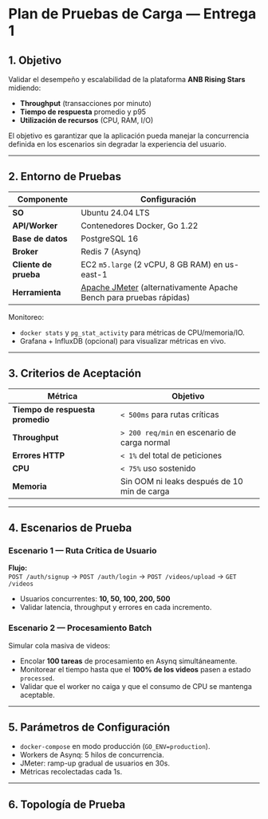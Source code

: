 # Plan de Pruebas de Carga — Entrega 1

## 1. Objetivo
Validar el desempeño y escalabilidad de la plataforma **ANB Rising Stars** midiendo:
- **Throughput** (transacciones por minuto)
- **Tiempo de respuesta** promedio y p95
- **Utilización de recursos** (CPU, RAM, I/O)

El objetivo es garantizar que la aplicación pueda manejar la concurrencia definida en los escenarios sin degradar la experiencia del usuario.

---

## 2. Entorno de Pruebas

| Componente        | Configuración |
|------------------|-------------|
| **SO**           | Ubuntu 24.04 LTS |
| **API/Worker**   | Contenedores Docker, Go 1.22 |
| **Base de datos**| PostgreSQL 16 |
| **Broker**       | Redis 7 (Asynq) |
| **Cliente de prueba** | EC2 `m5.large` (2 vCPU, 8 GB RAM) en us-east-1 |
| **Herramienta**  | [Apache JMeter](https://jmeter.apache.org/) (alternativamente Apache Bench para pruebas rápidas) |

Monitoreo:
- `docker stats` y `pg_stat_activity` para métricas de CPU/memoria/IO.
- Grafana + InfluxDB (opcional) para visualizar métricas en vivo.

---

## 3. Criterios de Aceptación

| Métrica | Objetivo |
|--------|-----------|
| **Tiempo de respuesta promedio** | `< 500ms` para rutas críticas |
| **Throughput** | `> 200 req/min` en escenario de carga normal |
| **Errores HTTP** | `< 1%` del total de peticiones |
| **CPU** | `< 75%` uso sostenido |
| **Memoria** | Sin OOM ni leaks después de 10 min de carga |

---

## 4. Escenarios de Prueba

### Escenario 1 — Ruta Crítica de Usuario
**Flujo:**  
`POST /auth/signup` → `POST /auth/login` → `POST /videos/upload` → `GET /videos`  
- Usuarios concurrentes: **10, 50, 100, 200, 500**
- Validar latencia, throughput y errores en cada incremento.

### Escenario 2 — Procesamiento Batch
Simular cola masiva de videos:
- Encolar **100 tareas** de procesamiento en Asynq simultáneamente.
- Monitorear el tiempo hasta que el **100% de los videos** pasen a estado `processed`.
- Validar que el worker no caiga y que el consumo de CPU se mantenga aceptable.

---

## 5. Parámetros de Configuración
- `docker-compose` en modo producción (`GO_ENV=production`).
- Workers de Asynq: 5 hilos de concurrencia.
- JMeter: ramp-up gradual de usuarios en 30s.
- Métricas recolectadas cada 1s.

---

## 6. Topología de Prueba
